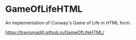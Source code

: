 # GameOfLifeHTML
An implementation of Conway's Game of Life in HTML form.

https://travismadill.github.io/GameOfLifeHTML/
